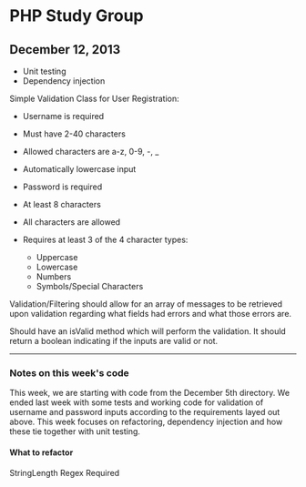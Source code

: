 PHP Study Group
===============

December 12, 2013
----------------

* Unit testing 
* Dependency injection

Simple Validation Class for User Registration:

* Username is required
* Must have 2-40 characters
* Allowed characters are a-z, 0-9, -, _
* Automatically lowercase input

* Password is required
* At least 8 characters
* All characters are allowed
* Requires at least 3 of the 4 character types:
	* Uppercase
	* Lowercase
	* Numbers
	* Symbols/Special Characters
	
Validation/Filtering should allow for an array of messages
to be retrieved upon validation regarding what fields had 
errors and what those errors are.

Should have an isValid method which will perform the 
validation. It should return a boolean indicating if the
inputs are valid or not.

-----------------------------------------------

### Notes on this week's code

This week, we are starting with code from the December 5th directory. We ended last
week with some tests and working code for validation of username and password inputs
according to the requirements layed out above. This week focuses on refactoring,
dependency injection and how these tie together with unit testing.

#### What to refactor
StringLength
Regex
Required